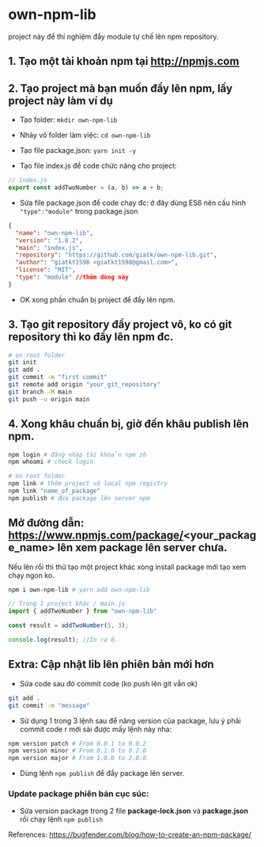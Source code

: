 # own-npm-lib

project này để thí nghiệm đẩy module tự chế lên npm repository.

## 1. Tạo một tài khoản npm tại http://npmjs.com

## 2. Tạo project mà bạn muốn đẩy lên npm, lấy project này làm ví dụ

- Tạo folder: `mkdir own-npm-lib`

- Nhảy vô folder làm việc: `cd own-npm-lib`

- Tạo file package.json: `yarn init -y`

- Tạo file index.js để code chức năng cho project:
```js
// index.js
export const addTwoNumber = (a, b) => a + b;
```

- Sửa file package.json để code chạy đc: ở đây dùng ES6 nên cấu hình `"type":"module"` trong package.json

```json
{
  "name": "own-npm-lib",
  "version": "1.0.2",
  "main": "index.js",
  "repository": "https://github.com/giatk/own-npm-lib.git",
  "author": "giatkt1598 <giatkt1598@gmail.com>",
  "license": "MIT",
  "type": "module" //thêm dòng này
}
```

- OK xong phần chuẩn bị project để đẩy lên npm.

## 3. Tạo git repository đẩy project vô, ko có git repository thì ko đẩy lên npm đc.

```bash
# on root folder
git init
git add .
git commit -m "first commit"
git remote add origin "your_git_repository"
git branch -M main
git push -u origin main
```

## 4. Xong khâu chuẩn bị, giờ đến khâu publish lên npm.

```bash
npm login # đăng nhập tài khoản npm zô
npm whoami # check login
```
```bash
# on root folder
npm link # thêm project vô local npm registry
npm link "name_of_package"
npm publish # đưa package lên server npm
```

## Mở đường dẫn: https://www.npmjs.com/package/<your_package_name> lên xem package lên server chưa.

Nếu lên rồi thì thử tạo một project khác xong install package mới tạo xem chạy ngon ko.

```bash
npm i own-npm-lib # yarn add own-npm-lib
```

```js
// Trong 1 project khác / main.js
import { addTwoNumber } from "own-npm-lib"

const result = addTwoNumber(5, 3);

console.log(result); //In ra 8.
```
## Extra: Cập nhật lib lên phiên bản mới hơn

- Sửa code sau đó commit code (ko push lên git vẫn ok)
```bash
git add .
git commit -m "message"
```

- Sử dụng 1 trong 3 lệnh sau để nâng version của package, lưu ý phải commit code r mới sài được mấy lệnh này nha:
```bash
npm version patch # From 0.0.1 to 0.0.2
npm version minor # From 0.1.0 to 0.2.0
npm version major # From 1.0.0 to 2.0.0
```

- Dùng lệnh `npm publish` để đẩy package lên server.

### Update package phiên bản cục súc:

- Sửa version package trong 2 file **package-lock.json** và **package.json** rồi chạy lệnh `npm publish`

References: https://bugfender.com/blog/how-to-create-an-npm-package/
